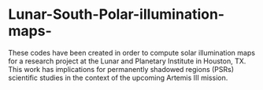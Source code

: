 # Lunar-South-Polar-illumination-maps-
These codes have been created in order to compute solar illumination maps for a research project at the Lunar and Planetary Institute in Houston, TX. This work has implications for permanently shadowed regions (PSRs) scientific studies in the context of the upcoming Artemis III mission. 
